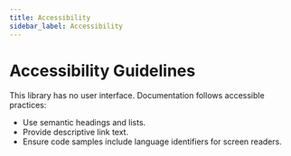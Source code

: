 ```yaml
---
title: Accessibility
sidebar_label: Accessibility
---
```


# Accessibility Guidelines

This library has no user interface. Documentation follows accessible practices:

- Use semantic headings and lists.
- Provide descriptive link text.
- Ensure code samples include language identifiers for screen readers.
